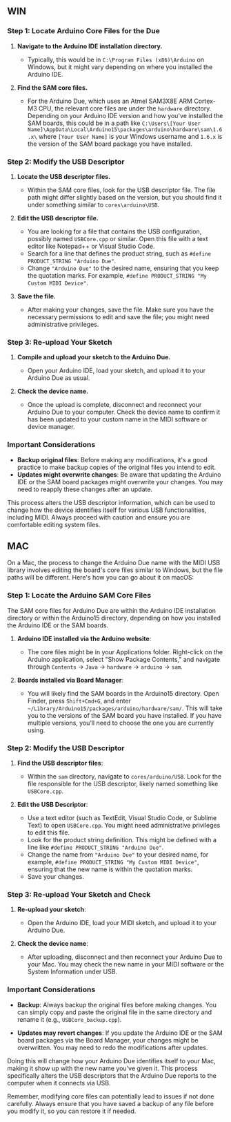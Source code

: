 ## WIN

### Step 1: Locate Arduino Core Files for the Due

1. **Navigate to the Arduino IDE installation directory.**
   - Typically, this would be in `C:\Program Files (x86)\Arduino` on Windows, but it might vary depending on where you installed the Arduino IDE.

2. **Find the SAM core files.**
   - For the Arduino Due, which uses an Atmel SAM3X8E ARM Cortex-M3 CPU, the relevant core files are under the `hardware` directory. Depending on your Arduino IDE version and how you've installed the SAM boards, this could be in a path like `C:\Users\[Your User Name]\AppData\Local\Arduino15\packages\arduino\hardware\sam\1.6.x\` where `[Your User Name]` is your Windows username and `1.6.x` is the version of the SAM board package you have installed.

### Step 2: Modify the USB Descriptor

1. **Locate the USB descriptor files.**
   - Within the SAM core files, look for the USB descriptor file. The file path might differ slightly based on the version, but you should find it under something similar to `cores\arduino\USB`.

2. **Edit the USB descriptor file.**
   - You are looking for a file that contains the USB configuration, possibly named `USBCore.cpp` or similar. Open this file with a text editor like Notepad++ or Visual Studio Code.
   - Search for a line that defines the product string, such as `#define PRODUCT_STRING "Arduino Due"`.
   - Change `"Arduino Due"` to the desired name, ensuring that you keep the quotation marks. For example, `#define PRODUCT_STRING "My Custom MIDI Device"`.

3. **Save the file.**
   - After making your changes, save the file. Make sure you have the necessary permissions to edit and save the file; you might need administrative privileges.

### Step 3: Re-upload Your Sketch

1. **Compile and upload your sketch to the Arduino Due.**
   - Open your Arduino IDE, load your sketch, and upload it to your Arduino Due as usual.

2. **Check the device name.**
   - Once the upload is complete, disconnect and reconnect your Arduino Due to your computer. Check the device name to confirm it has been updated to your custom name in the MIDI software or device manager.

### Important Considerations

- **Backup original files**: Before making any modifications, it's a good practice to make backup copies of the original files you intend to edit.
- **Updates might overwrite changes**: Be aware that updating the Arduino IDE or the SAM board packages might overwrite your changes. You may need to reapply these changes after an update.

This process alters the USB descriptor information, which can be used to change how the device identifies itself for various USB functionalities, including MIDI. Always proceed with caution and ensure you are comfortable editing system files.

## MAC

On a Mac, the process to change the Arduino Due name with the MIDI USB library involves editing the board's core files similar to Windows, but the file paths will be different. Here's how you can go about it on macOS:

### Step 1: Locate the Arduino SAM Core Files

The SAM core files for Arduino Due are within the Arduino IDE installation directory or within the Arduino15 directory, depending on how you installed the Arduino IDE or the SAM boards.

1. **Arduino IDE installed via the Arduino website**:
    - The core files might be in your Applications folder. Right-click on the Arduino application, select "Show Package Contents," and navigate through `Contents` -> `Java` -> `hardware` -> `arduino` -> `sam`.

2. **Boards installed via Board Manager**:
    - You will likely find the SAM boards in the Arduino15 directory. Open Finder, press `Shift+Cmd+G`, and enter `~/Library/Arduino15/packages/arduino/hardware/sam/`. This will take you to the versions of the SAM board you have installed. If you have multiple versions, you’ll need to choose the one you are currently using.

### Step 2: Modify the USB Descriptor

1. **Find the USB descriptor files**:
    - Within the `sam` directory, navigate to `cores/arduino/USB`. Look for the file responsible for the USB descriptor, likely named something like `USBCore.cpp`.

2. **Edit the USB Descriptor**:
    - Use a text editor (such as TextEdit, Visual Studio Code, or Sublime Text) to open `USBCore.cpp`. You might need administrative privileges to edit this file.
    - Look for the product string definition. This might be defined with a line like `#define PRODUCT_STRING "Arduino Due"`.
    - Change the name from `"Arduino Due"` to your desired name, for example, `#define PRODUCT_STRING "My Custom MIDI Device"`, ensuring that the new name is within the quotation marks.
    - Save your changes.

### Step 3: Re-upload Your Sketch and Check

1. **Re-upload your sketch**:
    - Open the Arduino IDE, load your MIDI sketch, and upload it to your Arduino Due.

2. **Check the device name**:
    - After uploading, disconnect and then reconnect your Arduino Due to your Mac. You may check the new name in your MIDI software or the System Information under USB.

### Important Considerations

- **Backup**: Always backup the original files before making changes. You can simply copy and paste the original file in the same directory and rename it (e.g., `USBCore_backup.cpp`).
  
- **Updates may revert changes**: If you update the Arduino IDE or the SAM board packages via the Board Manager, your changes might be overwritten. You may need to redo the modifications after updates.

Doing this will change how your Arduino Due identifies itself to your Mac, making it show up with the new name you've given it. This process specifically alters the USB descriptors that the Arduino Due reports to the computer when it connects via USB.

Remember, modifying core files can potentially lead to issues if not done carefully. Always ensure that you have saved a backup of any file before you modify it, so you can restore it if needed.